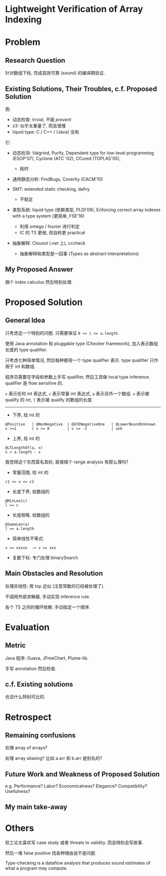 # Lightweight Verification of Array Indexing

# Problem
## Research Question
针对数组下标, 完成高效可靠 (sound) 的编译期验证.

## Existing Solutions, Their Troubles, c.f. Proposed Solution
我:
* 动态检查: trivial, 不能 *prevent*
* z3: 似乎太重量了, 而且很慢
* liquid type: C / C++ / (Java) 没有

它:
* 动态检测: Valgrind, Purify, Dependent type for low-level programming (ESOP'07), Cyclone (ATC '02), CCured (TOPLAS'05),
  - 耗时

* 通用静态分析: FindBugs, Coverity (CACM'10)

* SMT: extended static checking, dafny
  - 不稳定

* 类型系统: liquid type (依赖类型, PLDI'08), Enforcing correct array indexes with a type system (更简单, FSE'16)
  - 利用 omega / fourier 进行判定
  - IC 的 TS 更弱, 但自称更 practical

* 抽象解释: Clousot (.net 上), cccheck
  - 抽象解释和类型是一回事 (Types as abstract interpretations)


## My Proposed Answer
搞个 index calculus 然后特别处理.


# Proposed Solution
## General Idea
只考虑这一个特别的问题. 只需要保证 `0 <= i <= a.length`.

使用 Java annotation 和 pluggable type (Checker framework),
加入表示数组长度的 type qualifier.

只考虑七种简单情况, 然后每种都用一个 type qualifier 表示.
type qualifier 只作用于 int 和数组.

程序员需要在字段和参数上手写 qualifier, 然后工具做 local type inference.
qualifier 是 flow sensitive 的.

`x` 表示任何 int 表达式, `c` 表示常量 int 表达式, `a` 表示另外一个数组.
`v` 表示被 qualify 的 int, `l` 表示被 qualify 的数组的长度.

--------------------------------------------------

* 下界, 给 int 的
```
@Positive   | @NonNegative  | @GTENegativeOne   | @LowerBoundUnknown
v >=1       | v >= 0        | v >= -1           | unk
```

* 上界, 给 int 的
```
@LTLengthOf(a, x)
v < a.length - x
```

我觉得这个东西莫名其妙, 直接搞个 range analysis 有那么慢吗?

* 常量范围, 给 int 的
```
c1 <= v <= c2
```

* 长度下界, 给数组的
```
@MinLen(c)
l >= c
```

* 长度相等, 给数组的
```
@SameLen(a)
l == a.length
```

* 简单线性不等式:
```
v >= xxxxx  -> v >= xxx
```

* 复数下标: 专门处理 binarySearch

## Main Obstacles and Resolution
处理非线性: 用 top 近似 (注意常数的已经被处理了).

不调用外部求解器, 手动实现 inference rule.

各个 TS 之间的循环依赖: 手动指定一个顺序.



# Evaluation
## Metric
Java 程序: Guava, JFreeChart, Plume-lib.

手写 annotation 然后检查.

## c.f. Existing solutions
也没什么特别可比的.


# Retrospect
## Remaining confusions
处理 array of arrays?

处理 array aliasing? 比如 a.arr 和 b.arr 是别名的?

## Future Work and Weakness of Proposed Solution
e.g. Performance? Labor? Economicalness? Elegance? Compatibility? Usefulness?

## My main take-away


# Others
软工论文喜欢写 case study 或者 threats to validity.
而且特别会写故事.

然后一堆 false positive 找各种理由说不是问题.

Type-checking is a dataflow analysis that produces sound estimates of what a program may compute.
